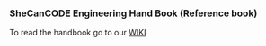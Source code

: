### SheCanCODE Engineering Hand Book (Reference book)

To read the handbook go to our [WIKI](https://github.com/shecancodeschool/engineering-reference-book/wiki)
